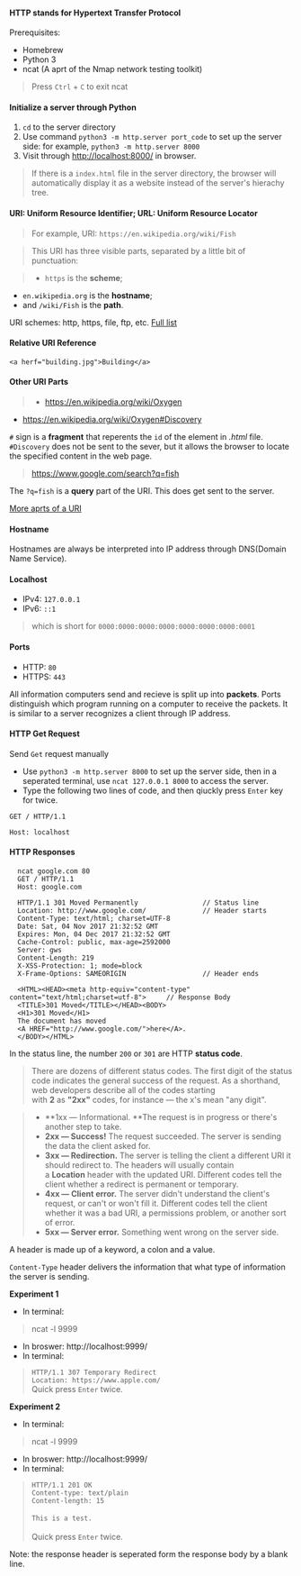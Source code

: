 #### HTTP stands for Hypertext Transfer Protocol
  Prerequisites:

  * Homebrew
  * Python 3
  * ncat (A aprt of the Nmap network testing toolkit)
  > Press `Ctrl` + `C` to exit ncat

#### Initialize a server through Python
  1. `cd` to the server directory
  2. Use command `python3 -m http.server port_code` to set up the server side: for example, `python3 -m http.server 8000`
  3. Visit through <http://localhost:8000/> in browser.
  > If there is a `index.html` file in the server directory, the browser will automatically display it as a website instead of the server's hierachy tree.

#### URI: Uniform Resource Identifier; URL: Uniform Resource Locator

  >For example, URI: `https://en.wikipedia.org/wiki/Fish`

  >This URI has three visible parts, separated by a little bit of punctuation:

  >* `https` is the **scheme**;
   * `en.wikipedia.org` is the **hostname**;
   * and `/wiki/Fish` is the **path**.

  URI schemes: http, https, file, ftp, etc. [Full list](https://www.iana.org/assignments/uri-schemes/uri-schemes.xhtml)

#### Relative URI Reference
  `<a herf="building.jpg">Building</a>`

#### Other URI Parts
> * <https://en.wikipedia.org/wiki/Oxygen>
  * <https://en.wikipedia.org/wiki/Oxygen#Discovery>

  `#` sign is a **fragment** that reperents the `id` of the element in *.html* file. `#Discovery` does not be sent to the sever, but it allows the browser to locate the specified content in the web page.

> <https://www.google.com/search?q=fish>

  The `?q=fish` is a **query** part of the URI. This does get sent to the server.

  [More aprts of a URI](https://en.wikipedia.org/wiki/Uniform_Resource_Identifier#Syntax)

#### Hostname
  Hostnames are always be interpreted into IP address through DNS(Domain Name Service).

#### Localhost
  * IPv4: `127.0.0.1`
  * IPv6: `::1`
  > which is short for `0000:0000:0000:0000:0000:0000:0000:0001`

#### Ports
  * HTTP: `80`
  * HTTPS: `443`

  All information computers send and recieve is split up into **packets**. Ports distinguish which program running on a computer to receive the packets. It is similar to a server recognizes a client through IP address.

#### HTTP Get Request
  Send `Get` request manually

  * Use `python3 -m http.server 8000` to set up the server side, then in a seperated terminal, use `ncat 127.0.0.1 8000` to access the server.
  * Type the following two lines of code, and then qiuckly press `Enter` key for twice.

  `GET / HTTP/1.1`

  `Host: localhost`

#### HTTP Responses

```
  ncat google.com 80
  GET / HTTP/1.1
  Host: google.com

  HTTP/1.1 301 Moved Permanently                // Status line
  Location: http://www.google.com/              // Header starts
  Content-Type: text/html; charset=UTF-8
  Date: Sat, 04 Nov 2017 21:32:52 GMT
  Expires: Mon, 04 Dec 2017 21:32:52 GMT
  Cache-Control: public, max-age=2592000
  Server: gws
  Content-Length: 219
  X-XSS-Protection: 1; mode=block
  X-Frame-Options: SAMEORIGIN                   // Header ends

  <HTML><HEAD><meta http-equiv="content-type" content="text/html;charset=utf-8">     // Response Body
  <TITLE>301 Moved</TITLE></HEAD><BODY>
  <H1>301 Moved</H1>
  The document has moved
  <A HREF="http://www.google.com/">here</A>.
  </BODY></HTML>
```
  In the status line, the number `200` or `301` are HTTP **status code**.

  >There are dozens of different status codes. The first digit of the status code indicates the general success of the request. As a shorthand, web developers describe all of the codes starting with **2** as **"2xx"** codes, for instance — the x's mean "any digit".

  >* **1xx — Informational. **The request is in progress or there's another step to take.
  >* **2xx — Success!** The request succeeded. The server is sending the data the client asked for.
  >* **3xx — Redirection.** The server is telling the client a different URI it should redirect to. The headers will usually contain a **Location** header with the updated URI. Different codes tell the client whether a redirect is permanent or temporary.
  >* **4xx — Client error.** The server didn't understand the client's request, or can't or won't fill it. Different codes tell the client whether it was a bad URI, a permissions problem, or another sort of error.
  >* **5xx — Server error.** Something went wrong on the server side.

  A header is made up of a keyword, a colon and a value.

  `Content-Type` header delivers the information that what type of information the server is sending.

  **Experiment 1**

  * In terminal:
  > ncat -l 9999

  * In broswer: http://localhost:9999/
  * In terminal:
  > `HTTP/1.1 307 Temporary Redirect` <br>
    `Location: https://www.apple.com/`<br>
    Quick press `Enter` twice.

  **Experiment 2**

  * In terminal:
  > ncat -l 9999

  * In broswer: http://localhost:9999/
  * In terminal:
  > `HTTP/1.1 201 OK` <br>
    `Content-type: text/plain` <br>
    `Content-length: 15` <br>
    <br>
    `This is a test.` <br>
    <br>
    Quick press `Enter` twice.

  Note: the response header is seperated form the response body by a blank line.
